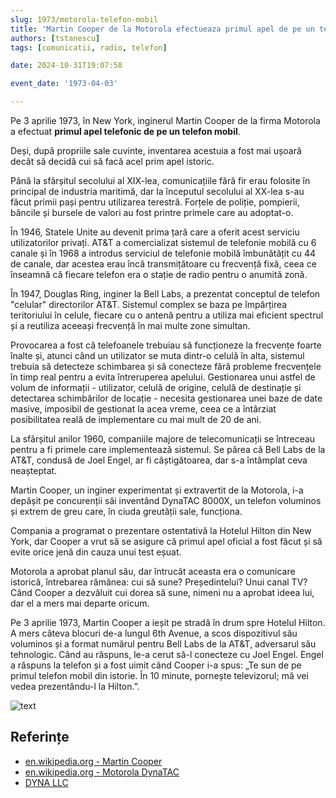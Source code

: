 ```yaml
---
slug: 1973/motorola-telefon-mobil
title: 'Martin Cooper de la Motorola efectueaza primul apel de pe un telefon mobil'
authors: [tstanescu]
tags: [comunicatii, radio, telefon]

date: 2024-10-31T19:07:58

event_date: '1973-04-03'

---
```


Pe 3 aprilie 1973, în New York, inginerul Martin Cooper de la firma Motorola a efectuat **primul apel telefonic de pe un telefon mobil**.

<!-- truncate -->

Deși, după propriile sale cuvinte, inventarea acestuia a fost mai ușoară decât să decidă cui să facă acel prim apel istoric.

Până la sfârșitul secolului al XIX-lea, comunicațiile fără fir erau folosite în principal de industria maritimă, dar la începutul secolului al XX-lea s-au făcut primii pași pentru utilizarea terestră. Forțele de poliție, pompierii, băncile și bursele de valori au fost printre primele care au adoptat-o.

În 1946, Statele Unite au devenit prima țară care a oferit acest serviciu utilizatorilor privați. AT&T a comercializat sistemul de telefonie mobilă cu 6 canale și în 1968 a introdus serviciul de telefonie mobilă îmbunătățit cu 44 de canale, dar acestea erau încă transmițătoare cu frecvență fixă, ceea ce înseamnă că fiecare telefon era o stație de radio pentru o anumită zonă.

În 1947, Douglas Ring, inginer la Bell Labs, a prezentat conceptul de telefon "celular" directorilor AT&T. Sistemul complex se baza pe împărțirea teritoriului în celule, fiecare cu o antenă pentru a utiliza mai eficient spectrul și a reutiliza aceeași frecvență în mai multe zone simultan.

Provocarea a fost că telefoanele trebuiau să funcționeze la frecvențe foarte înalte și, atunci când un utilizator se muta dintr-o celulă în alta, sistemul trebuia să detecteze schimbarea și să conecteze fără probleme frecvențele în timp real pentru a evita întreruperea apelului. Gestionarea unui astfel de volum de informații - utilizator, celulă de origine, celulă de destinație și detectarea schimbărilor de locație - necesita gestionarea unei baze de date masive, imposibil de gestionat la acea vreme, ceea ce a întârziat posibilitatea reală de implementare cu mai mult de 20 de ani.

La sfârșitul anilor 1960, companiile majore de telecomunicații se întreceau pentru a fi primele care implementează sistemul. Se părea că Bell Labs de la AT&T, condusă de Joel Engel, ar fi câștigătoarea, dar s-a întâmplat ceva neașteptat.

Martin Cooper, un inginer experimentat și extravertit de la Motorola, i-a depășit pe concurenții săi inventând DynaTAC 8000X, un telefon voluminos și extrem de greu care, în ciuda greutății sale, funcționa.

Compania a programat o prezentare ostentativă la Hotelul Hilton din New York, dar Cooper a vrut să se asigure că primul apel oficial a fost făcut și să evite orice jenă din cauza unui test eșuat.

Motorola a aprobat planul său, dar întrucât aceasta era o comunicare istorică, întrebarea rămânea: cui să sune? Președintelui? Unui canal TV? Când Cooper a dezvăluit cui dorea să sune, nimeni nu a aprobat ideea lui, dar el a mers mai departe oricum.

Pe 3 aprilie 1973, Martin Cooper a ieșit pe stradă în drum spre Hotelul Hilton. A mers câteva blocuri de-a lungul 6th Avenue, a scos dispozitivul său voluminos și a format numărul pentru Bell Labs de la AT&T, adversarul său tehnologic. Când au răspuns, le-a cerut să-l conecteze cu Joel Engel. Engel a răspuns la telefon și a fost uimit când Cooper i-a spus: „Te sun de pe primul telefon mobil din istorie. În 10 minute, pornește televizorul; mă vei vedea prezentându-l la Hilton.”.

![text](https://cronica-it.github.io/imagini/1973/motorola-telefon-mobil/martin-cooper-telefon-mobil.png)

## Referințe

- [en.wikipedia.org - Martin Cooper](https://en.wikipedia.org/wiki/Martin_Cooper_(inventor))
- [en.wikipedia.org - Motorola DynaTAC](https://en.wikipedia.org/wiki/Motorola_DynaTAC)
- [DYNA LLC](https://dynallc.com)
